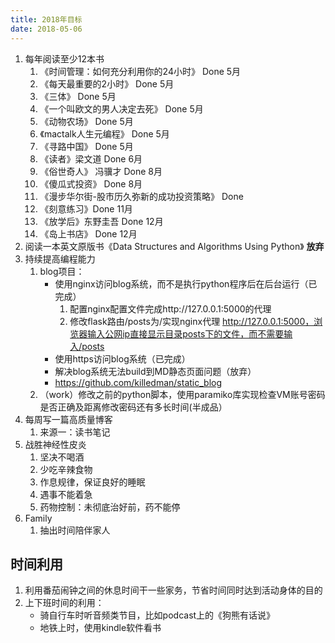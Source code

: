 ```yaml
---
title: 2018年目标
date: 2018-05-06
---
```


1. 每年阅读至少12本书
    1. 《时间管理：如何充分利用你的24小时》 Done 5月
	2. 《每天最重要的2小时》 Done 5月
	3. 《三体》 Done 5月
	4. 《一个叫欧文的男人决定去死》 Done 5月
	5. 《动物农场》 Done 5月
	6. 《mactalk人生元编程》 Done 5月
	7. 《寻路中国》 Done 5月
	8. 《读者》梁文道 Done 6月
	9. 《俗世奇人》 冯骥才 Done 8月
	10. 《傻瓜式投资》 Done 8月
	11. 《漫步华尔街-股市历久弥新的成功投资策略》 Done
	12. 《刻意练习》Done 11月
	13. 《放学后》东野圭吾 Done 12月
	14. 《岛上书店》 Done 12月
2. 阅读一本英文原版书《Data Structures and Algorithms Using Python》 **放弃**
3. 持续提高编程能力
	1. blog项目：
	    * 使用nginx访问blog系统，而不是执行python程序后在后台运行（已完成）
		    1. 配置nginx配置文件完成http://127.0.0.1:5000的代理
			2. 修改flask路由/posts为/实现nginx代理 http://127.0.0.1:5000，浏览器输入公网ip直接显示目录posts下的文件，而不需要输入/posts
		* 使用https访问blog系统（已完成）
		* 解决blog系统无法build到MD静态页面问题（放弃）
		* https://github.com/killedman/static_blog
	2. （work）修改之前的python脚本，使用paramiko库实现检查VM账号密码是否正确及距离修改密码还有多长时间(半成品）
4. 每周写一篇高质量博客
    1. 来源一：读书笔记
5. 战胜神经性皮炎
    1. 坚决不喝酒
	2. 少吃辛辣食物
	3. 作息规律，保证良好的睡眠
	4. 遇事不能着急
	5. 药物控制：未彻底治好前，药不能停
6. Family
    1. 抽出时间陪伴家人

## 时间利用
1. 利用番茄闹钟之间的休息时间干一些家务，节省时间同时达到活动身体的目的
2. 上下班时间的利用：
    * 骑自行车时听音频类节目，比如podcast上的《狗熊有话说》
	* 地铁上时，使用kindle软件看书